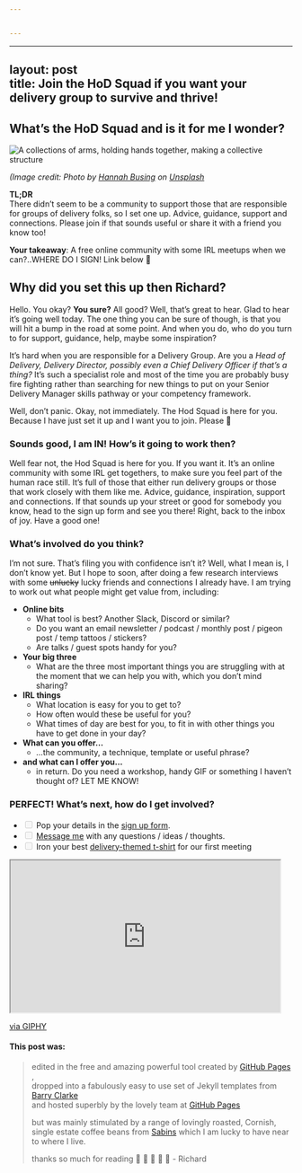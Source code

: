 ```yaml
---


---
```


<hr>
<h2 id="layout-posttitle-join-the-hod-squad-if-you-want-your-delivery-group-to-survive-and-thrive">layout: post<br>
title: Join the HoD Squad if you want your delivery group to survive and thrive!</h2>
<h2 id="whats-the-hod-squad-and-is-it-for-me-i-wonder">What’s the HoD Squad and is it for me I wonder?</h2>
<p><img src="https://richardfreeman.me.uk/images/join-the-hod-squad.png" alt="A collections of arms, holding hands together, making a collective structure"></p>
<p><em>(Image credit: Photo by <a href="https://unsplash.com/@hannahbusing?utm_content=creditCopyText&amp;utm_medium=referral&amp;utm_source=unsplash">Hannah Busing</a> on <a href="https://unsplash.com/photos/person-in-red-sweater-holding-babys-hand-Zyx1bK9mqmA?utm_content=creditCopyText&amp;utm_medium=referral&amp;utm_source=unsplash">Unsplash</a></em></p>
<p><strong>TL;DR</strong><br>
There didn’t seem to be a community to support those that are responsible for groups of delivery folks, so I set one up. Advice, guidance, support and connections. Please join if that sounds useful or share it with a friend you know too!</p>
<p><strong>Your takeaway</strong>:  A free online community with some IRL meetups when we can?..WHERE DO I SIGN! Link below 🙂</p>
<h2 id="why-did-you-set-this-up-then-richard">Why did you set this up then Richard?</h2>
<p>Hello. You okay? <strong>You sure?</strong> All good? Well, that’s great to hear. Glad to hear it’s going well today. The one thing you can be sure of though, is that you will hit a bump in the road at some point. And when you do, who do you turn to for support, guidance, help, maybe some inspiration?</p>
<p>It’s hard when you are responsible for a Delivery Group. Are you a <em>Head of Delivery, Delivery Director, possibly even a Chief Delivery Officer if that’s a thing?</em> It’s such a specialist role and most of the time you are probably busy fire fighting rather than searching for new things to put on your Senior Delivery Manager skills pathway or your competency framework.</p>
<p>Well, don’t panic. Okay, not immediately. The Hod Squad is here for you. Because I have just set it up and I want you to join. Please 🙂</p>
<h3 id="sounds-good-i-am-in-hows-it-going-to-work-then">Sounds good, I am IN! How’s it going to work then?</h3>
<p>Well fear not, the Hod Squad is here for you. If you want it. It’s an online community with some IRL get togethers, to make sure you feel part of the human race still. It’s full of those that either run delivery groups or those that work closely with them like me. Advice, guidance, inspiration, support and connections. If that sounds up your street or good for somebody you know, head to the sign up form and see you there! Right, back to the inbox of joy. Have a good one!</p>
<h3 id="whats-involved-do-you-think">What’s involved do you think?</h3>
<p>I’m not sure. That’s filing you with confidence isn’t it? Well, what I mean is, I don’t know yet. But I hope to soon, after doing a few research interviews with some <s>unlucky</s> lucky friends and connections I already have. I am trying to work out what people might get value from, including:</p>
<ul>
<li><strong>Online bits</strong>
<ul>
<li>What tool is best? Another Slack, Discord or similar?</li>
<li>Do you want an email newsletter / podcast / monthly post / pigeon post / temp tattoos / stickers?</li>
<li>Are talks / guest spots handy for you?</li>
</ul>
</li>
<li><strong>Your big three</strong>
<ul>
<li>What are the three most important things you are struggling with at the moment that we can help you with, which you don’t mind sharing?</li>
</ul>
</li>
<li><strong>IRL things</strong>
<ul>
<li>What location is easy for you to get to?</li>
<li>How often would these be useful for you?</li>
<li>What times of day are best for you, to fit in with other things you have to get done in your day?</li>
</ul>
</li>
<li><strong>What can you offer…</strong>
<ul>
<li>…the community, a technique, template or useful phrase?</li>
</ul>
</li>
<li><strong>and what can I offer you…</strong>
<ul>
<li>in return. Do you need a workshop, handy GIF or something I haven’t thought of? LET ME KNOW!</li>
</ul>
</li>
</ul>
<h3 id="perfect-whats-next-how-do-i-get-involved">PERFECT! What’s next, how do I get involved?</h3>
<ul>
<li class="task-list-item"><input type="checkbox" class="task-list-item-checkbox" disabled=""> Pop your details in the <a href="https://forms.gle/FNkCHjr9NnQ2awxNA">sign up form</a>.</li>
<li class="task-list-item"><input type="checkbox" class="task-list-item-checkbox" disabled=""> <a href="https://www.linkedin.com/in/richard-freeman-agile-coach">Message me</a> with any questions / ideas / thoughts.</li>
<li class="task-list-item"><input type="checkbox" class="task-list-item-checkbox" disabled=""> Iron your best <a href="https://shop.atlassian.com/emea/jira-software-tee-standard-fit.html">delivery-themed t-shirt</a> for our first meeting</li>
</ul>
<iframe src="https://giphy.com/embed/SJ10BKcGBL90BJrV3v" width="480" height="271" class="giphy-embed" allowfullscreen=""></iframe><p><a href="https://giphy.com/gifs/film4-jurassic-park-independence-day-SJ10BKcGBL90BJrV3v">via GIPHY</a></p>
<h4 id="this-post-was">This post was:</h4>
<blockquote>
<p>edited in the free and amazing powerful tool created by <a href="https://pages.github.com/">GitHub Pages</a> ,<br>
dropped into a fabulously easy to use set of Jekyll templates from <a href="https://www.jekyllnow.com/" title="Check out the live demo of the Jekyll now theme from Barry here with examples of text to use">Barry Clarke</a><br>
and hosted superbly by the lovely team at <a href="https://pages.github.com/">GitHub Pages</a></p>
<p>but was mainly stimulated by a range of lovingly roasted, Cornish, single estate coffee beans from  <a href="https://sabinscoffee.co.uk//" title="Check out the amazing small batch roast that Emma and family roll out, available by local delivery or post for those sad to be outside of Bude, in Cornwall">Sabins</a> which I am lucky to have near to where I live.</p>
<p>thanks so much for reading 🙏 🙏 🙏 🙏 🙏 - Richard</p>
</blockquote>

